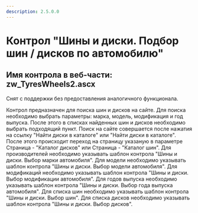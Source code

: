 ```yaml
---
description: 2.5.0.0
---
```


# Контрол "Шины и диски. Подбор шин / дисков по автомобилю"

## Имя контрола в веб-части: zw\_TyresWheels2.ascx

Снят с поддержки без предоставления аналогичного функционала.

Контрол предназначен для поиска шин и дисков на сайте. Для поиска необходимо выбрать параметры: марка, модель, модификация и год выпуска. После этого в списках найденных шин и дисков необходимо выбрать подходящий пункт. Поиск на сайте совершается после нажатия на ссылку "Найти диски в каталоге" или "Найти диски в каталоге". После этого происходит переход на страницу указаную в параметре Страница - "Каталог дисков" или Страница - "Каталог шин". Для производителей необходимо указывать шаблон контрола "Шины и диски. Выбор марки автомобиля". Для модели необходимо указывать шаблон контрола "Шины и диски. Выбор модели автомобиля". Для модификаций необходимо указывать шаблон контрола "Шины и диски. Выбор модификации автомобиля". Для годов выпуска необходимо указывать шаблон контрола "Шины и диски. Выбор года выпуска автомобиля". Для списка шин необходимо указывать шаблон контрола "Шины и диски. Выбор шин". Для списка дисков необходимо указывать шаблон контрола "Шины и диски. Выбор дисков".

